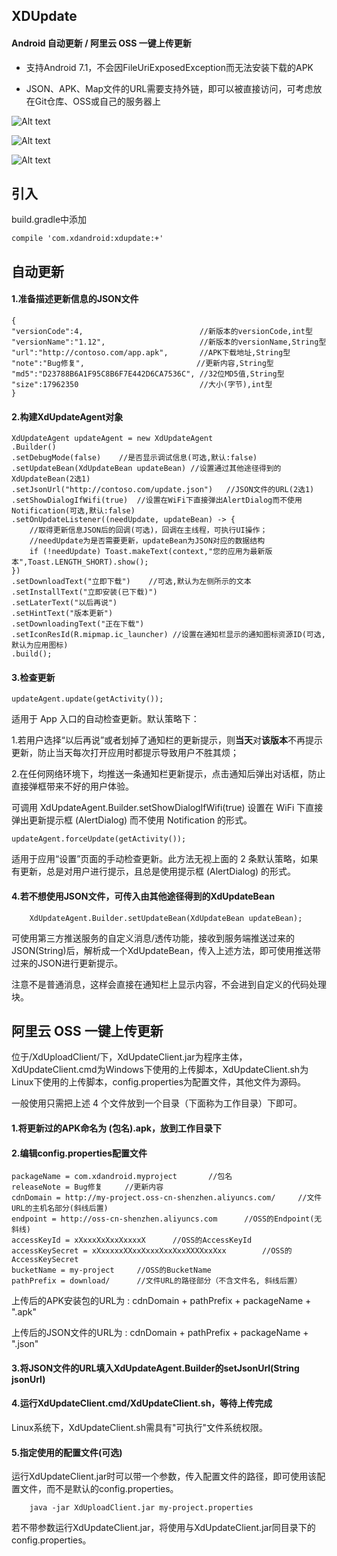 ## XDUpdate
#### Android 自动更新 / 阿里云 OSS 一键上传更新

- 支持Android 7.1，不会因FileUriExposedException而无法安装下载的APK

- JSON、APK、Map文件的URL需要支持外链，即可以被直接访问，可考虑放在Git仓库、OSS或自己的服务器上

![Alt text](https://raw.githubusercontent.com/xingda920813/XDUpdate/master/Screenshot_notification.png)

![Alt text](https://raw.githubusercontent.com/xingda920813/XDUpdate/master/Screenshot_dialog.png)

![Alt text](https://raw.githubusercontent.com/xingda920813/XDUpdate/master/Screenshot_downloading.png)

## 引入

build.gradle中添加

	compile 'com.xdandroid:xdupdate:+'

## 自动更新
#### 1.准备描述更新信息的JSON文件

```
{
"versionCode":4,                          //新版本的versionCode,int型
"versionName":"1.12",                     //新版本的versionName,String型
"url":"http://contoso.com/app.apk",       //APK下载地址,String型
"note":"Bug修复",                         //更新内容,String型
"md5":"D23788B6A1F95C8B6F7E442D6CA7536C", //32位MD5值,String型
"size":17962350                           //大小(字节),int型
}
```

#### 2.构建XdUpdateAgent对象

```
XdUpdateAgent updateAgent = new XdUpdateAgent
.Builder()
.setDebugMode(false)	//是否显示调试信息(可选,默认:false)
.setUpdateBean(XdUpdateBean updateBean)	//设置通过其他途径得到的XdUpdateBean(2选1)
.setJsonUrl("http://contoso.com/update.json")	//JSON文件的URL(2选1)
.setShowDialogIfWifi(true)	//设置在WiFi下直接弹出AlertDialog而不使用Notification(可选,默认:false)
.setOnUpdateListener((needUpdate, updateBean) -> {
	//取得更新信息JSON后的回调(可选)，回调在主线程，可执行UI操作；
	//needUpdate为是否需要更新，updateBean为JSON对应的数据结构
	if (!needUpdate) Toast.makeText(context,"您的应用为最新版本",Toast.LENGTH_SHORT).show();
})
.setDownloadText("立即下载")	//可选,默认为左侧所示的文本
.setInstallText("立即安装(已下载)")
.setLaterText("以后再说")
.setHintText("版本更新")
.setDownloadingText("正在下载")
.setIconResId(R.mipmap.ic_launcher)	//设置在通知栏显示的通知图标资源ID(可选,默认为应用图标)
.build();
```

#### 3.检查更新

```
updateAgent.update(getActivity());
```

适用于 App 入口的自动检查更新。默认策略下：

1.若用户选择“以后再说”或者划掉了通知栏的更新提示，则**当天**对**该版本**不再提示更新，防止当天每次打开应用时都提示导致用户不胜其烦；

2.在任何网络环境下，均推送一条通知栏更新提示，点击通知后弹出对话框，防止直接弹框带来不好的用户体验。

可调用 XdUpdateAgent.Builder.setShowDialogIfWifi(true) 设置在 WiFi 下直接弹出更新提示框 (AlertDialog) 而不使用 Notification 的形式。

```
updateAgent.forceUpdate(getActivity());
```

适用于应用“设置”页面的手动检查更新。此方法无视上面的 2 条默认策略，如果有更新，总是对用户进行提示，且总是使用提示框 (AlertDialog) 的形式。

#### 4.若不想使用JSON文件，可传入由其他途径得到的XdUpdateBean

```
	XdUpdateAgent.Builder.setUpdateBean(XdUpdateBean updateBean);
```

可使用第三方推送服务的自定义消息/透传功能，接收到服务端推送过来的JSON(String)后，解析成一个XdUpdateBean，传入上述方法，即可使用推送带过来的JSON进行更新提示。

注意不是普通消息，这样会直接在通知栏上显示内容，不会进到自定义的代码处理块。

## 阿里云 OSS 一键上传更新

位于/XdUploadClient/下，XdUpdateClient.jar为程序主体，XdUpdateClient.cmd为Windows下使用的上传脚本，XdUpdateClient.sh为Linux下使用的上传脚本，config.properties为配置文件，其他文件为源码。

一般使用只需把上述 4 个文件放到一个目录（下面称为工作目录）下即可。

#### 1.将更新过的APK命名为 (包名).apk，放到工作目录下

#### 2.编辑config.properties配置文件

```
packageName = com.xdandroid.myproject		//包名
releaseNote = Bug修复		//更新内容
cdnDomain = http://my-project.oss-cn-shenzhen.aliyuncs.com/		//文件URL的主机名部分(斜线后置)
endpoint = http://oss-cn-shenzhen.aliyuncs.com		//OSS的Endpoint(无斜线)
accessKeyId = xXxxxXxXxxXxxxxX		//OSS的AccessKeyId
accessKeySecret = xXxxxxxXXxxXxxxXxxXxxXXXXxxXxx		//OSS的AccessKeySecret
bucketName = my-project		//OSS的BucketName
pathPrefix = download/		//文件URL的路径部分（不含文件名, 斜线后置）
```

上传后的APK安装包的URL为 : cdnDomain + pathPrefix + packageName + ".apk"

上传后的JSON文件的URL为 : cdnDomain + pathPrefix + packageName + ".json"

#### 3.将JSON文件的URL填入XdUpdateAgent.Builder的setJsonUrl(String jsonUrl)

#### 4.运行XdUpdateClient.cmd/XdUpdateClient.sh，等待上传完成

Linux系统下，XdUpdateClient.sh需具有"可执行"文件系统权限。

#### 5.指定使用的配置文件(可选)

运行XdUpdateClient.jar时可以带一个参数，传入配置文件的路径，即可使用该配置文件，而不是默认的config.properties。

```
	java -jar XdUploadClient.jar my-project.properties
```

若不带参数运行XdUpdateClient.jar，将使用与XdUpdateClient.jar同目录下的config.properties。

